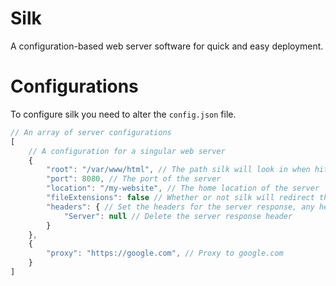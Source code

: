 # Silk

A configuration-based web server software for quick and easy deployment.

# Configurations

To configure silk you need to alter the `config.json` file.

```javascript
// An array of server configurations
[
    // A configuration for a singular web server
    {
        "root": "/var/www/html", // The path silk will look in when hitting the server route
        "port": 8080, // The port of the server
        "location": "/my-website", // The home location of the server
        "fileExtensions": false // Whether or not silk will redirect the user if there is a file extension included in the url (E.G: /page.html -> /page)
        "headers": { // Set the headers for the server response, any header that is null will delete the response header
            "Server": null // Delete the server response header
        }
    },
    {
        "proxy": "https://google.com", // Proxy to google.com
    }
]
```
